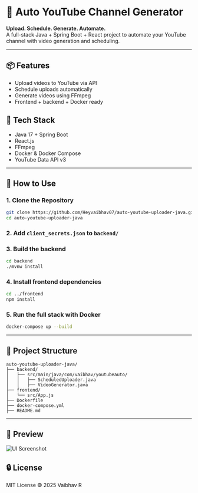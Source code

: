 
# 🎥 Auto YouTube Channel Generator

**Upload. Schedule. Generate. Automate.**  
A full-stack Java + Spring Boot + React project to automate your YouTube channel with video generation and scheduling.

---

## 📦 Features
- Upload videos to YouTube via API
- Schedule uploads automatically
- Generate videos using FFmpeg
- Frontend + backend + Docker ready

## 🔧 Tech Stack
- Java 17 + Spring Boot
- React.js
- FFmpeg
- Docker & Docker Compose
- YouTube Data API v3

---

## 🚀 How to Use

### 1. Clone the Repository
```bash
git clone https://github.com/Heyvaibhav07/auto-youtube-uploader-java.git
cd auto-youtube-uploader-java
```

### 2. Add `client_secrets.json` to `backend/`

### 3. Build the backend
```bash
cd backend
./mvnw install
```

### 4. Install frontend dependencies
```bash
cd ../frontend
npm install
```

### 5. Run the full stack with Docker
```bash
docker-compose up --build
```

---

## 📁 Project Structure

```
auto-youtube-uploader-java/
├── backend/
│   ├── src/main/java/com/vaibhav/youtubeauto/
│   │   ├── ScheduledUploader.java
│   │   ├── VideoGenerator.java
├── frontend/
│   └── src/App.js
├── Dockerfile
├── docker-compose.yml
├── README.md
```

---

## 📸 Preview

![UI Screenshot](https://user-images.githubusercontent.com/yourid/your-ui-preview.png)

## 🔒 License

MIT License © 2025 Vaibhav R
